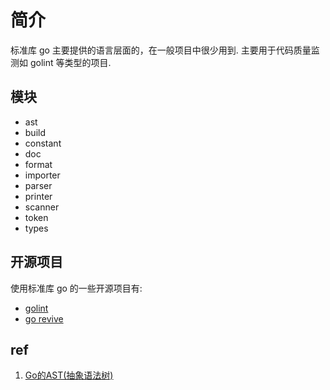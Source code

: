 # 简介
标准库 go 主要提供的语言层面的，在一般项目中很少用到. 主要用于代码质量监测如 golint 等类型的项目.


## 模块
+ ast
+ build
+ constant
+ doc
+ format
+ importer
+ parser
+ printer
+ scanner
+ token
+ types

## 开源项目
使用标准库 go 的一些开源项目有:
+ [golint](github.com/golang/lint)
+ [go revive](github.com/mgechev/revive)

## ref
1. [Go的AST(抽象语法树)](https://zhuanlan.zhihu.com/p/2851658)
